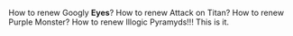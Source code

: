 How to renew Googly **Eyes**?
How to renew Attack on Titan?
How to renew Purple Monster?
How to renew Illogic Pyramyds!!! This is it.
